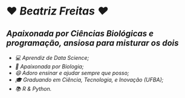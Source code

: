 # ♥ <i> Beatriz Freitas <i> ♥ #                                             
## Apaixonada por Ciências Biológicas e programação, ansiosa para misturar os dois ##                              
             
- 💻 Aprendiz de Data Science;
- 🌱 Apaixonada por Biologia;
- 😄 Adoro ensinar e ajudar sempre que posso;
- 🎓 Graduando em Ciência, Tecnologia, e Inovação (UFBA);
- 📚 R & Python.





